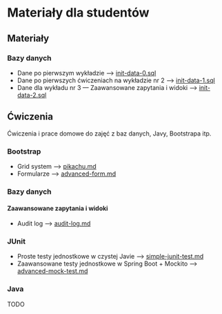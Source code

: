 # Materiały dla studentów

## Materiały

### Bazy danych

- Dane po pierwszym wykładzie --> [init-data-0.sql](materials/databases/init-data-0.sql)
- Dane po pierwszych ćwiczeniach na wykładzie nr 2 --> [init-data-1.sql](materials/databases/init-data-1.sql)
- Dane dla wykładu nr 3 — Zaawansowane zapytania i widoki --> [init-data-2.sql](materials/databases/init-data-2.sql)

## Ćwiczenia

Ćwiczenia i prace domowe do zajęć z baz danych, Javy, Bootstrapa itp.

### Bootstrap

- Grid system --> [pikachu.md](exercises/bootstrap/pikachu.md)
- Formularze --> [advanced-form.md](exercises/bootstrap/advanced-form.md)

### Bazy danych

#### Zaawansowane zapytania i widoki

- Audit log --> [audit-log.md](exercises/databases/advancedqueries/audit-log.md)

### JUnit

- Proste testy jednostkowe w czystej Javie --> [simple-junit-test.md](exercises/junit/simple-unit-test.md)
- Zaawansowane testy jednostkowe w Spring Boot + Mockito --> [advanced-mock-test.md](exercises/junit/advanced-mock-test.md)

### Java

TODO
